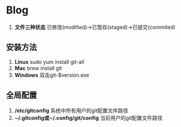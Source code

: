 # Blog
01. **文件三种状态** 已修改(modified)->已暂存(staged)->已提交(commited)

## 安装方法
01. **Linux** sudo yum install git-all
02. **Mac** brew install git
03. **Windows** 双击git-$version.exe

## 全局配置
01. **/etc/gitconfig** 系统中所有用户的git配置文件路径
02. **\~/.gitconfig或~/.config/git/config** 当前用户的git配置文件路径
